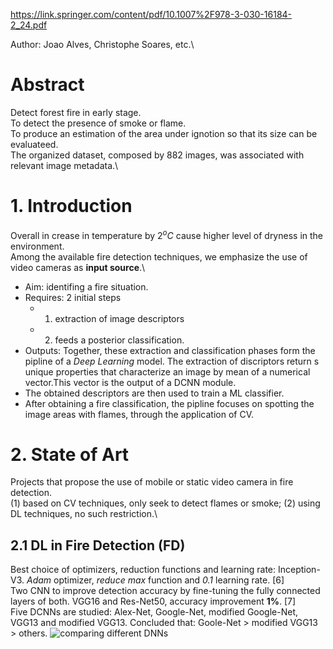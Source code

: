 https://link.springer.com/content/pdf/10.1007%2F978-3-030-16184-2_24.pdf

Author: Joao Alves, Christophe Soares, etc.\

# Abstract
Detect forest fire in early stage.\
To detect the presence of smoke or flame.\
To produce an estimation of the area under ignotion so that its size  can be evaluateed.\
The organized dataset, composed by 882 images, was associated with relevant image metadata.\

# 1. Introduction
Overall in crease in temperature by $2^oC$ cause higher level of dryness in the environment.\
Among the available fire detection techniques, we emphasize the use of video cameras as **input source**.\
* Aim: identifing a fire situation.
* Requires: 2 initial steps
  * 1. extraction of image descriptors
  * 2. feeds a posterior classification.
* Outputs: Together, these extraction and classification phases form the pipline of a *Deep Learning* model. The extraction
of discriptors return s unique properties that characterize an image by mean of a numerical vector.This vector is the output of a DCNN module. 
* The obtained descriptors are then used to train a ML classifier.
* After obtaining a fire classification, the pipline focuses on spotting the image areas with flames, through the application of CV.

# 2. State of Art
Projects that propose the use of mobile or static video camera in fire detection.\
(1) based on CV techniques, only seek to detect flames or smoke; (2) using DL techniques, no such restriction.\
## 2.1 DL in Fire Detection (FD)
Best choice of optimizers, reduction functions and learning rate: Inception-V3. *Adam* optimizer, *reduce max* function and *0.1* learning rate. [6]\
Two CNN to improve detection accuracy by fine-tuning the fully connected layers of both. VGG16 and Res-Net50, accuracy improvement **1%**. [7]\
Five DCNNs are studied: Alex-Net, Google-Net, modified Google-Net, VGG13 and modified VGG13. Concluded that: Goole-Net > modified VGG13 > others.
![comparing different DNNs](/comparing.png=40x30)



